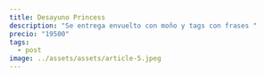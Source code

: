 ```yaml
---
title: Desayuno Princess
description: "Se entrega envuelto con moño y tags con frases "
precio: "19500"
tags:
  - post
image: ../assets/assets/article-5.jpeg
---
```

